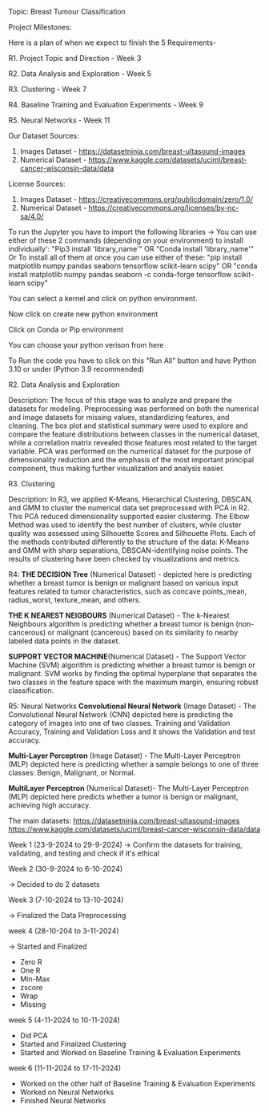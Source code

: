 Topic: Breast Tumour Classification 


Project Milestones:

Here is a plan of when we expect to finish the 5 Requirements-

R1. Project Topic and Direction - Week 3

R2. Data Analysis and Exploration - Week 5

R3. Clustering - Week 7

R4. Baseline Training and Evaluation Experiments - Week 9

R5. Neural Networks - Week 11



Our Dataset Sources: 
1) Images Dataset - https://datasetninja.com/breast-ultasound-images
2) Numerical Dataset - https://www.kaggle.com/datasets/uciml/breast-cancer-wisconsin-data/data

License Sources:
1) Images Dataset - https://creativecommons.org/publicdomain/zero/1.0/
2) Numerical Dataset - https://creativecommons.org/licenses/by-nc-sa/4.0/


To run the Jupyter you have to import the following libraries -> 
You can use either of these 2 commands (depending on your environment) to install individually': "Pip3 install 'library_name'" OR    "Conda install 'library_name'" 
Or To install all of them at once you can use either of these: "pip install matplotlib numpy pandas seaborn tensorflow scikit-learn scipy" OR "conda install matplotlib numpy pandas seaborn -c conda-forge tensorflow scikit-learn scipy"

You can select a kernel and click on python environment.



Now click on create new python environment



Click on Conda or Pip environment



You can choose your python verison from here



To Run the code you have to click on this "Run All" button and have Python 3.10 or under (Python 3.9 recommended)




R2. Data Analysis and Exploration

Description:
The focus of this stage was to analyze and prepare the datasets for modeling. Preprocessing was performed on both the numerical and image datasets for missing values, standardizing features, and cleaning. The box plot and statistical summary were used to explore and compare the feature distributions between classes in the numerical dataset, while a correlation matrix revealed those features most related to the target variable. PCA was performed on the numerical dataset for the purpose of dimensionality reduction and the emphasis of the most important principal component, thus making further visualization and analysis easier.


R3. Clustering 

Description: 
In R3, we applied K-Means, Hierarchical Clustering, DBSCAN, and GMM to cluster the numerical data set preprocessed with PCA in R2. This PCA reduced dimensionality supported easier clustering. The Elbow Method was used to identify the best number of clusters, while cluster quality was assessed using Silhouette Scores and Silhouette Plots. Each of the methods contributed differently to the structure of the data: K-Means and GMM with sharp separations, DBSCAN-identifying noise points. The results of clustering have been checked by visualizations and metrics.

R4: **THE DECISION Tree** (Numerical Dataset) -
depicted here is predicting whether a breast tumor is benign or malignant based on various input features related to tumor characteristics, such as concave points_mean, radius_worst, texture_mean, and others. 

**THE K NEAREST NEIGBOURS** (Numerical Dataset) - 
The k-Nearest Neighbours algorithm is predicting whether a breast tumor is benign (non-cancerous) or malignant (cancerous) based on its similarity to nearby labeled data points in the dataset. 


**SUPPORT VECTOR MACHINE**(Numerical Dataset) - 
The Support Vector Machine (SVM) algorithm is predicting whether a breast tumor is benign or malignant. SVM works by finding the optimal hyperplane that separates the two classes in the feature space with the maximum margin, ensuring robust classification. 

R5: Neural Networks 
**Convolutional Neural Network** (Image Dataset) -
The Convolutional Neural Network (CNN) depicted here is predicting the category of images into one of two classes. Training and Validation Accuracy, Training and Validation Loss and it shows the Validation and test accuracy. 


**Multi-Layer Perceptron** (Image Dataset) -
The Multi-Layer Perceptron (MLP) depicted here is predicting whether a sample belongs to one of three classes: Benign, Malignant, or Normal.


**MultiLayer Perceptron** (Numerical Dataset)-
The Multi-Layer Perceptron (MLP) depicted here predicts whether a tumor is benign or malignant, achieving high accuracy. 


The main datasets:
https://datasetninja.com/breast-ultasound-images
https://www.kaggle.com/datasets/uciml/breast-cancer-wisconsin-data/data




Week 1 (23-9-2024 to 29-9-2024)
-> Confirm the datasets for training, validating, and testing and check if it's ethical

Week 2  (30-9-2024 to 6-10-2024)

-> Decided to do 2 datasets

Week 3 (7-10-2024 to 13-10-2024)

-> Finalized the Data Preprocessing

week 4 (28-10-204 to 3-11-2024)

-> Started and Finalized 
  - Zero R
  - One R
  - Min-Max
  - zscore
  - Wrap
  - Missing


week 5 (4-11-2024 to 10-11-2024)

- Did PCA
- Started and Finalized Clustering
- Started and Worked on Baseline Training & Evaluation Experiments

week 6 (11-11-2024 to 17-11-2024)

- Worked on the other half of Baseline Training & Evaluation Experiments
- Worked on Neural Networks
- Finished Neural Networks




